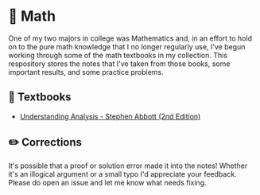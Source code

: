 # 🧮 Math

One of my two majors in college was Mathematics and, in an effort to hold on to the pure math knowledge that I no longer regularly use, I've begun working through some of the math textbooks in my collection. This respository stores the notes that I've taken from those books, some important results, and some practice problems.

## 📙 Textbooks
- [Understanding Analysis - Stephen Abbott (2nd Edition)](/Understanding-Analysis/)

## ✏️ Corrections
It's possible that a proof or solution error made it into the notes! Whether it's an illogical argument or a small typo I'd appreciate your feedback. Please do open an issue and let me know what needs fixing.